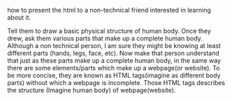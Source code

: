 how to present the html to a non-technical friend interested in learning about it.

Tell them to draw a basic physical structure of human body. Once they drew, ask them various parts that make up a complete human body. Although a non technical person, I am sure they might be knowing at least different parts (hands, legs, face, etc). Now make that person understand that just as these parts make up a complete human body, in the same way there are some elements/parts which make up a webpage(or website). To be more concise, they are known as HTML tags(imagine as different body parts) without which a webpage is incomplete. Those HTML tags describes the structure (Imagine human body) of webpage(website).